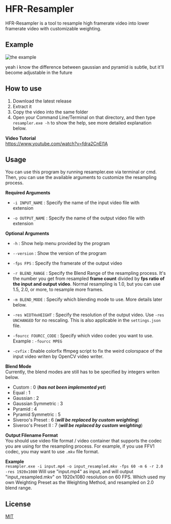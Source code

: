 # HFR-Resampler

HFR-Resampler is a tool to resample high framerate video into lower framerate video with customizable weighting.

## Example
![the example](https://i.imgur.com/6HEa2wd.gif)

yeah i know the difference between gaussian and pyramid is subtle, but it'll become adjustable in the future

## How to use
1. Download the latest release
2. Extract it
3. Copy the video into the same folder
4. Open your Command Line/Terminal on that directory, and then type `resampler.exe -h` to show the help, see more detailed explanation below.

**Video Tutorial**  
https://www.youtube.com/watch?v=fdra2CnEl1A

## Usage
You can use this program by running resampler.exe via terminal or cmd. Then, you can use the available arguments to customize the resampling process.

<b>Required Arguments</b>  
 - `-i INPUT_NAME`   : Specify the name of the input video file with   
   extension
   
 - `-o OUTPUT_NAME`  : Specify the name of the output video    file with
   extension

<b>Optional Arguments</b>  
 - `-h` : Show help menu provided by the program
 
 - `--version` : Show the version of the program
 - `-fps FPS` : Specify the framerate of the output video
 - `-r BLEND_RANGE` : Specify the Blend Range of the resampling process.
   It's the number you get from resampled **frame count** divided by
   **fps ratio of the input and output video**. Normal resampling is 1.0, but you can use 1.5, 2.0, or more, to resample more frames.
 - `-m BLEND_MODE` : Specify which blending mode to use. More details
   later below.
 - `-res WIDTHxHEIGHT` : Specify the resolution of the output video. Use
   `-res UNCHANGED` for no rescaling. This is also applicable in the
   `settings.json` file.
 - `-fourcc FOURCC_CODE` : Specify which video codec you want to use. Example : `-fourcc MPEG`
 - `-cvfix` : Enable colorfix ffmpeg script to fix the weird colorspace of the input video writen by OpenCV video writer.

<b>Blend Mode</b>  
Currently, the blend modes are still has to be specified by integers writen below.

 - Custom : 0 (***has not been implemented yet***)
 - Equal : 1
 - Gaussian : 2
 - Gaussian Symmetric : 3
 - Pyramid : 4
 - Pyramid Symmetric : 5
 - Siveroo's Preset : 6 (***will be replaced by custom weighting***)
 - Siveroo's Preset II : 7 (***will be replaced by custom weighting***)

**Output Filename Format**  
You should use video file format / video container that supports the codec you are using for the resampling process. For example, if you use FFV1 codec, you may want to use `.mkv` file format.

**Example**  
`resampler.exe -i input.mp4 -o input_resampled.mkv -fps 60 -m 6 -r 2.0 -res 1920x1080`
Will use "input.mp4" as input, and will output "input_resampled.mkv" on 1920x1080 resolution on 60 FPS. Which used my own Weighting Preset as the Weighting Method, and resampled on 2.0 blend range. 

## License
[MIT](https://choosealicense.com/licenses/mit/)
